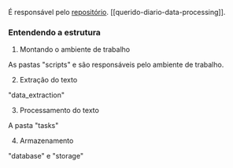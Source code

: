 É responsável pelo [repositório](https://github.com/okfn-brasil/querido-diario-data-processing). [[querido-diario-data-processing]]. 

### Entendendo a estrutura 

1. Montando o ambiente de trabalho

As pastas "scripts" e  são responsáveis pelo ambiente de trabalho.

2. Extração do texto

"data_extraction"

3. Processamento do texto

A pasta "tasks" 

4. Armazenamento

"database" e "storage"